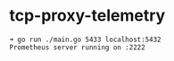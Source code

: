 # tcp-proxy-telemetry

```
➜ go run ./main.go 5433 localhost:5432 
Prometheus server running on :2222
```
